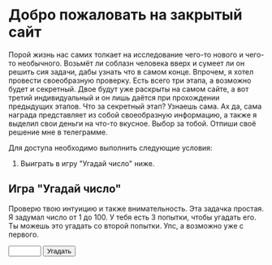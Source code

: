 <html lang="ru">
<head>
    <meta charset="UTF-8">
    <meta name="viewport" content="width=device-width, initial-scale=1.0">
    <title>Закрытый сайт</title>
    <link rel="stylesheet" href="style.css">
</head>
<body>
    <div class="container">
        <h1>Добро пожаловать на закрытый сайт</h1>
        Порой жизнь нас самих толкает на исследование чего-то нового и чего-то необычного. Возьмёт ли соблазн человека вверх и сумеет ли он решить сия задачи, дабы узнать что в самом конце.
        Впрочем, я хотел провести своеобразную проверку. Есть всего три этапа, а возможно будет и секретный. Двое будут уже раскрыты на самом сайте, а вот третий индивидуальный и он лишь даётся при прохождении предыдущих этапов. Что за секретный этап? Узнаешь сама. Ах да, сама награда представляет из собой своеобразную информацию, а также я выделил свои деньги на что-то вкусное. Выбор за тобой. Отпиши своё решение мне в телеграмме.
        <p>Для доступа необходимо выполнить следующие условия:</p>
        <ol>
            <li>Выиграть в игру "Угадай число" ниже.</li>
        </ol>
        <div id="game">
            <h2>Игра "Угадай число"</h2>
            <p>Проверю твою интуицию и также внимательность. Эта задачка простая. Я задумал число от 1 до 100. У тебя есть 3 попытки, чтобы угадать его. Ты можешь это угадать со второй попытки. Упс, а возможно уже с первого.</p>
            <input type="number" id="guessInput" min="1" max="100">
            <button id="guessButton">Угадать</button>
            <p id="gameMessage"></p>
        </div>
        <div id="codeSection" style="display: none;">
            Сыграй с автором во все следующие карточные игры: "Дурак", "Старая дева", "Верь или не верь" и УНО. Задача уже довольно долговатая, но оно того стоит. Мне интересно всего лишь посмотреть на твои способности даже на примере карточных игр. А ведь в самой игре много интересных деталей. Поведение игрока, невербальные знаки, атака и защита, запоминание выбывших карт и прочие уловки. Карточные игры не только как азарт, но и как эксперимент. Правила игры будут обговорены перед самой игрой. После этого получишь код в виде записки от автора.
            <h2>Введите код доступа</h2>
            <input type="text" id="accessCode" placeholder="Введите код">
            <button id="accessButton">Отправить</button>
            <p id="accessMessage"></p>
        </div>
    </div>
    <script src="script.js"></script>
</body>
</html>
